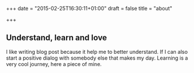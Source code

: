 +++
date = "2015-02-25T16:30:11+01:00"
draft = false 
title = "about"

+++

## Understand, learn and love 

I like writing blog post because it help me to better understand. 
If I can also start a positive dialog with somebody else that makes my day. 
Learning is a very cool journey, here a piece of mine.


